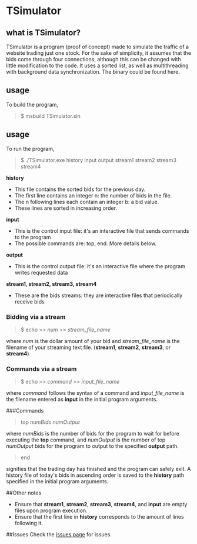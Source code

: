 TSimulator
==========

## what is TSimulator?
TSimulator is a program (proof of concept) made to simulate the traffic of a website trading just one stock. For the sake of simplicity, it assumes that the bids come through four connections, although this can be changed with little modification to the code. It uses a sorted list, as well as multithreading with background data synchronization. The binary could be found here.

## usage
To build the program,

> $ msbuild TSimulator.sln

## usage
To run the program, 

> $ ./TSimulator.exe history input output stream1 stream2 stream3 stream4


**history** 

- This file contains the sorted bids for the previous day.
- The first line contains an integer n: the number of bids in the file.
- The n following lines each contain an integer b: a bid value.
- These lines are sorted in increasing order.

**input**

- This is the control input file: it's an interactive file that sends commands to the program 
- The possible commands are: top, end. More details below.

**output**

- This is the control output file: it's an interactive file where the program writes requested data

**stream1, stream2, stream3, stream4**

- These are the bids streams: they are interactive files that periodically receive bids

### Bidding via a stream

> $ echo >> *num* >> *stream\_file\_name*

where *num* is the dollar amount of your bid and *stream\_file\_name* is the filename of your streaming text file. (**stream1**, **stream2**, **stream3**, or **stream4**)

### Commands via a stream

> $ echo >> *command* >> *input\_file\_name*

where *command* follows the syntax of a command and *input\_file\_name* is the filename entered as **input** in the initial program arguments.

###Commands

> top *numBids* *numOutput*

where *numBids* is the number of bids for the program to wait for before executing the **top** command, and *numOutput* is the number of top *numOutput* bids for the program to output to the specified **output** path.

> end

signifies that the trading day has finished and the program can safely exit. A history file of today's bids in ascending order is saved to the **history** path specified in the initial program arguments.

##Other notes

* Ensure that **stream1**, **stream2**, **stream3**, **stream4**, and **input** are empty files upon program execution.
* Ensure that the first line in **history** corresponds to the amount of lines following it.

##Issues
Check the [issues page](https://github.com/Clemmy/TSimulator/issues) for issues.


